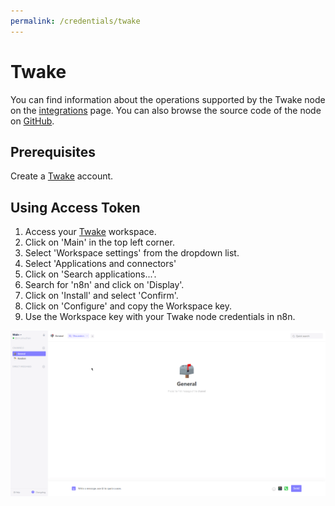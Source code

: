 ```yaml
---
permalink: /credentials/twake
---
```


# Twake

You can find information about the operations supported by the Twake node on the [integrations](https://n8n.io/integrations/n8n-nodes-base.twake) page. You can also browse the source code of the node on [GitHub](https://github.com/n8n-io/n8n/tree/master/packages/nodes-base/nodes/Twake).

## Prerequisites

Create a [Twake](https://twake.app/) account.

## Using Access Token

1. Access your [Twake](https://web.twake.app) workspace.
2. Click on 'Main' in the top left corner.
3. Select 'Workspace settings' from the dropdown list.
4. Select 'Applications and connectors'
5. Click on 'Search applications...'.
6. Search for 'n8n' and click on 'Display'.
7. Click on 'Install' and select 'Confirm'.
8. Click on 'Configure' and copy the Workspace key.
9. Use the Workspace key with your Twake node credentials in n8n.

![Getting Twake workspace key](./using-workspace-key.gif)
